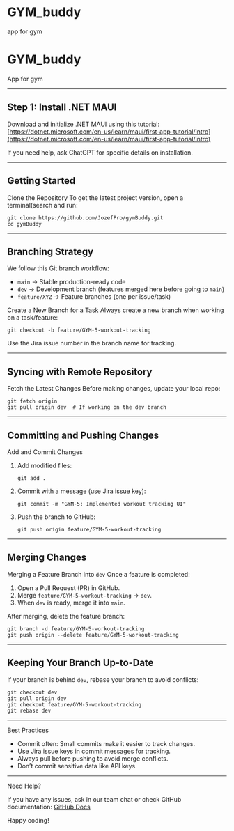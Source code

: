 # GYM_buddy
app for gym


# GYM_buddy

App for gym

----------------------------------------

## Step 1: Install .NET MAUI
Download and initialize .NET MAUI using this tutorial:
[https://dotnet.microsoft.com/en-us/learn/maui/first-app-tutorial/intro](https://dotnet.microsoft.com/en-us/learn/maui/first-app-tutorial/intro)

If you need help, ask ChatGPT for specific details on installation.

----------------------------------------

## Getting Started

Clone the Repository
To get the latest project version, open a terminal(search  and run:

```
git clone https://github.com/JozefPro/gymBuddy.git
cd gymBuddy
```

----------------------------------------

## Branching Strategy

We follow this Git branch workflow:
- `main` → Stable production-ready code
- `dev` → Development branch (features merged here before going to `main`)
- `feature/XYZ` → Feature branches (one per issue/task)

Create a New Branch for a Task
Always create a new branch when working on a task/feature:

```
git checkout -b feature/GYM-5-workout-tracking
```

Use the Jira issue number in the branch name for tracking.

----------------------------------------

## Syncing with Remote Repository

Fetch the Latest Changes
Before making changes, update your local repo:

```
git fetch origin
git pull origin dev  # If working on the dev branch
```

----------------------------------------

## Committing and Pushing Changes

Add and Commit Changes
1. Add modified files:
   ```
   git add .
   ```
2. Commit with a message (use Jira issue key):
   ```
   git commit -m "GYM-5: Implemented workout tracking UI"
   ```
3. Push the branch to GitHub:
   ```
   git push origin feature/GYM-5-workout-tracking
   ```

----------------------------------------

## Merging Changes

Merging a Feature Branch into `dev`
Once a feature is completed:
1. Open a Pull Request (PR) in GitHub.
2. Merge `feature/GYM-5-workout-tracking` → `dev`.
3. When `dev` is ready, merge it into `main`.

After merging, delete the feature branch:

```
git branch -d feature/GYM-5-workout-tracking
git push origin --delete feature/GYM-5-workout-tracking
```

----------------------------------------

## Keeping Your Branch Up-to-Date

If your branch is behind `dev`, rebase your branch to avoid conflicts:

```
git checkout dev
git pull origin dev
git checkout feature/GYM-5-workout-tracking
git rebase dev
```

----------------------------------------

Best Practices

- Commit often: Small commits make it easier to track changes.
- Use Jira issue keys in commit messages for tracking.
- Always pull before pushing to avoid merge conflicts.
- Don’t commit sensitive data like API keys.

----------------------------------------

Need Help?

If you have any issues, ask in our team chat or check GitHub documentation: [GitHub Docs](https://docs.github.com/)

Happy coding!
